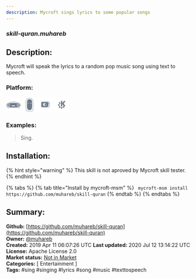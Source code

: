 ```yaml
---
description: Mycroft sings lyrics to some popular songs
---
```


### _skill-quran.muhareb_  
## Description:  
Mycroft will speak the lyrics to a random pop music song using text to speech.  
  
  
### Platform:  
 ![Mark I](../.gitbook/assets/mark-1-icon.png)  ![Mark II](../.gitbook/assets/mark-2-icon.png)  ![Picroft](../.gitbook/assets/picroft-icon.png)  ![plasmoid](../.gitbook/assets/kde.png)   
### Examples:  
> Sing.  
  
## Installation:  
{% hint style="warning" %}
This skill is not aproved by Mycroft skill tester.
{% endhint %}
    
{% tabs %}
{% tab title="Install by mycroft-msm" %}
``` mycroft-msm install https://github.com/muhareb/skill-quran```
{% endtab %}
  {% endtabs %}
    
## Summary:  
**Github:** [https://github.com/muhareb/skill-quran](https://github.com/muhareb/skill-quran)  
**Owner:** [@muhareb](https://github.com/muhareb)  
**Created:** 2019 Apr 11 06:07:26 UTC  **Last updated:** 2020 Jul 12 13:14:22 UTC  
**License:** Apache License 2.0  
**Market status:** [Not in Market](https://market.mycroft.ai/skill/)  
**Categories:** [ Entertainment ]   
**Tags:** \#sing \#singing \#lyrics \#song \#music \#texttospeech   
